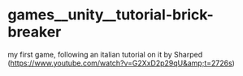 # games__unity__tutorial-brick-breaker
my first game, following an italian tutorial on it by Sharped (https://www.youtube.com/watch?v=G2XxD2p29qU&amp;t=2726s)
